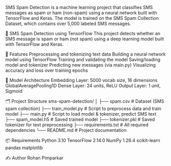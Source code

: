 SMS Spam Detection is a machine learning project that classifies SMS messages as spam or ham (non-spam) using a neural network built with TensorFlow and Keras. The model is trained on the SMS Spam Collection Dataset, which contains over 5,000 labeled SMS messages.

📩 SMS Spam Detection using TensorFlow This project detects whether an SMS message is spam or ham (not spam) using a deep learning model built with TensorFlow and Keras.

🚀 Features Preprocessing and tokenizing text data
Building a neural network model using TensorFlow
Training and validating the model
Saving/loading model and tokenizer
Predicting new messages (via main.py)
Visualizing accuracy and loss over training epochs

🧠 Model Architecture
Embedding Layer: 5000 vocab size, 16 dimensions
GlobalAveragePooling1D
Dense Layer: 24 units, ReLU
Output Layer: 1 unit, Sigmoid

🗂️ Project Structure
sms-spam-detection/
│
├── spam.csv # Dataset (SMS spam collection)
├── train_model.py # Script to preprocess data and train model
├── main.py # Script to load model & tokenizer, predict SMS text
├── spam_model.h5 # Saved trained model
├── tokenizer.pkl # Saved tokenizer for text preprocessing
├── requirements.txt # All required dependencies
└── README.md # Project documentation

📦 Requirements
Python 3.10
TensorFlow 2.14.0
NumPy 1.26.4
scikit-learn
pandas
matplotlib

✍️ Author
Rohan Pimparkar
